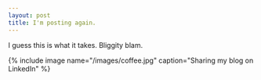 ```yaml
---
layout: post
title: I'm posting again. 
---
```

I guess this is what it takes. Bliggity blam. 

{% include image name="/images/coffee.jpg" caption="Sharing my blog on LinkedIn" %}
